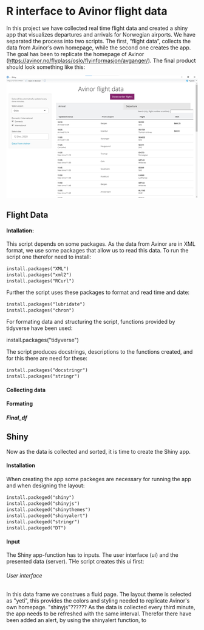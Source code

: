 # R interface to Avinor flight data

In this project we have collected real time flight data and created a shiny app that visualizes departures and arrivals for Norwegian airports. We have separated the process into two scripts. The first, “flight data”, collects the data from Avinor’s own homepage, while the second one creates the app. The goal has been to replicate the homepage of Avinor (https://avinor.no/flyplass/oslo/flyinformasjon/avganger/).
The final product should look something like this:


![Image of Shiny App](https://github.com/pederund/BAN400_project/blob/main/Shiny%20app%2C%20Avinor%20table.png)


## Flight Data
#### Intallation:
This script depends on some packages. As the data from Avinor are in XML format, we use some packages that allow us to read this data. To run the script one therefor need to install:

    install.packages("XML")
    install.packages("xml2")
    install.packages("RCurl")

Further the script uses these packages to format and read time and date:

    install.packages("lubridate")
    install.packages("chron")

For formating data and structuring the script, functions provided by tidyverse have been used:

install.packages("tidyverse")

The script produces docstrings, descriptions to the functions created, and for this there are need for these:

    install.packages("docstringr")
    install.packages("stringr")

#### Collecting data


#### Formating


##### Final_df


## Shiny

Now as the data is collected and sorted, it is time to create the Shiny app.

#### Installation
When creating the app some packeges are necessary for running the app and when designing the layout: 

    install.packeged("shiny")
    install.packeged("shinyjs")
    install.packeged("shinythemes")
    install.packeged("shinyalert")
    install.packeged("stringr")
    install.packeged("DT")

#### Input
The Shiny app-function has to inputs. The user interface (ui) and the presented data (server). THe script creates this ui first:

###### User interface
In this data frame we construes a fluid page. The layout theme is selected as "yeti", this provides the colors and styling needed to replicate Avinor's 
own homepage. 
"shinyjs"??????
As the data is collected every third minute, the app needs to be refreshed with the same interval. Therefor there have been added an alert, by using the shinyalert function, 
to






